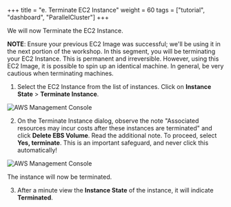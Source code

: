 +++
title = "e. Terminate EC2 Instance"
weight = 60
tags = ["tutorial", "dashboard", "ParallelCluster"]
+++

We will now Terminate the EC2 Instance.

**NOTE**: Ensure your previous EC2 Image was successful; we'll be using it in the next portion of the workshop. In this segment, you will be terminating your EC2 Instance. This is permanent and irreversible. However, using this EC2 Image, it is possible to spin up an identical machine. In general, be very cautious when terminating machines.

1.	Select the EC2 Instance from the list of instances. Click on **Instance State** > **Terminate Instance**.

![AWS Management Console](/images/hpc-aws-parallelcluster-workshop/EC2InstanceTerminate-2.png)


2.	On the Terminate Instance dialog, observe the note "Associated resources may incur costs after these instances are terminated" and click  **Delete EBS Volume**. Read the additional note. To proceed, select **Yes, terminate**. This is an important safeguard, and never click this automatically!  


![AWS Management Console](/images/hpc-aws-parallelcluster-workshop/EC2InstanceTerminateConfirm-2.png)

The instance will now be terminated.

3.	After a minute view the **Instance State** of the instance, it will indicate **Terminated**.

  
